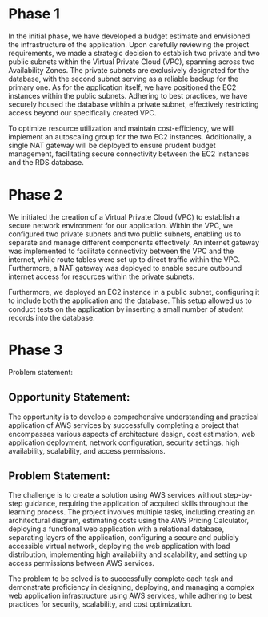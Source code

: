 ﻿# Phase 1

In the initial phase, we have developed a budget estimate and envisioned the infrastructure of the application. Upon carefully reviewing the project requirements, we made a strategic decision to establish two private and two public subnets within the Virtual Private Cloud (VPC), spanning across two Availability Zones. The private subnets are exclusively designated for the database, with the second subnet serving as a reliable backup for the primary one. As for the application itself, we have positioned the EC2 instances within the public subnets. Adhering to best practices, we have securely housed the database within a private subnet, effectively restricting access beyond our specifically created VPC.

To optimize resource utilization and maintain cost-efficiency, we will implement an autoscaling group for the two EC2 instances. Additionally, a single NAT gateway will be deployed to ensure prudent budget management, facilitating secure connectivity between the EC2 instances and the RDS database.

# Phase 2

We initiated the creation of a Virtual Private Cloud (VPC) to establish a secure network environment for our application. Within the VPC, we configured two private subnets and two public subnets, enabling us to separate and manage different components effectively. An internet gateway was implemented to facilitate connectivity between the VPC and the internet, while route tables were set up to direct traffic within the VPC. Furthermore, a NAT gateway was deployed to enable secure outbound internet access for resources within the private subnets.

Furthermore, we deployed an EC2 instance in a public subnet, configuring it to include both the application and the database. This setup allowed us to conduct tests on the application by inserting a small number of student records into the database.
# Phase 3

Problem statement:

## Opportunity Statement:

The opportunity is to develop a comprehensive understanding and practical application of AWS services by successfully completing a project that encompasses various aspects of architecture design, cost estimation, web application deployment, network configuration, security settings, high availability, scalability, and access permissions.

## Problem Statement:

The challenge is to create a solution using AWS services without step-by-step guidance, requiring the application of acquired skills throughout the learning process. The project involves multiple tasks, including creating an architectural diagram, estimating costs using the AWS Pricing Calculator, deploying a functional web application with a relational database, separating layers of the application, configuring a secure and publicly accessible virtual network, deploying the web application with load distribution, implementing high availability and scalability, and setting up access permissions between AWS services.

The problem to be solved is to successfully complete each task and demonstrate proficiency in designing, deploying, and managing a complex web application infrastructure using AWS services, while adhering to best practices for security, scalability, and cost optimization.

